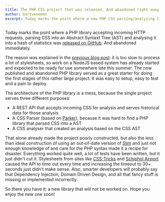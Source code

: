 ```yaml
---
title: The PHP CSS project that was released. And abandoned right away.
author: bartveneman
excerpt: Today marks the point where a new PHP CSS parsing/analyzing library is released publicly. And abandoned immediately.
---
```


Today marks the point where a PHP library accepting incoming HTTP requests, parsing CSS into an Abstract Syntaxt Tree (AST) and analysing it into a hash of statistics was [released on GitHub](https://github.com/projectwallace/php-css-parser-analyser). And abandoned immediately.

The reason was explained in the [previous blog post](/blog/new-libraries-released): it is too slow to process a lot of stylesheets, so work on a NodeJS based system has already started and expected to be ready for use somewhere late this summer. The now published and abandoned PHP library served as a great starter for doing the first stages of this rather large project. It was easy to setup, easy to test and a pain to deploy.

The architecture of the PHP library is a mess, because the single project serves three different purposes:

- A REST API that accepts incoming CSS for analysis and serves historical data for those analysis
- A CSS Parser (based on [Parker](https://github.com/katiefenn/parker)), because it was hard to find a PHP library that parsed CSS into a AST
- A CSS analyser that created an analysis based on the CSS AST

That alone already made the project poorly constructed, but also the less than ideal construction of using an out-of-date version of [Slim](https://www.slimframework.com/) and just not enough knowledge of and care for the PHP syntax made it a recipe for disaster. Everything worked quite well, a lot of tests have been written, but it just didn't cut it. Stylesheets from sites like [CSS-Tricks](https://css-tricks.com/) and [Schiphol Airport](https://www.schiphol.nl/en/) caused the API to time out every time and increasing the timeout to 30+ seconds just didn't make sense. Also, smarter developers will probably say that Dependency Injection, Domain Driven Design, and all that fancy stuff is missing or implemented incorrectly.

So there you have it: a new library that will not be worked on. Hope you enjoy the new one soon!
